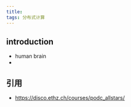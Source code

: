 ```yaml
---
title: 
tags: 分布式计算
---
```


## introduction

- human brain
- 

## 引用
- https://disco.ethz.ch/courses/podc_allstars/